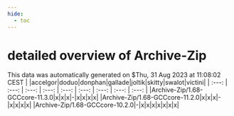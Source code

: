 ```yaml
---
hide:
  - toc
---
```


detailed overview of Archive-Zip
================================


This data was automatically generated on $Thu, 31 Aug 2023 at 11:08:02 CEST
| |accelgor|doduo|donphan|gallade|joltik|skitty|swalot|victini|
| :---: | :---: | :---: | :---: | :---: | :---: | :---: | :---: | :---: |
|Archive-Zip/1.68-GCCcore-11.3.0|x|x|x|-|x|x|x|x|
|Archive-Zip/1.68-GCCcore-11.2.0|x|x|x|-|x|x|x|x|
|Archive-Zip/1.68-GCCcore-10.2.0|-|x|x|x|x|x|x|x|

